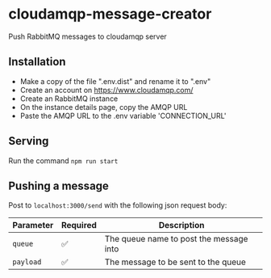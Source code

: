 # cloudamqp-message-creator
Push RabbitMQ messages to cloudamqp server

## Installation
* Make a copy of the file ".env.dist" and rename it to ".env"
* Create an account on https://www.cloudamqp.com/
* Create an RabbitMQ instance
* On the instance details page, copy the AMQP URL
* Paste the AMQP URL to the .env variable 'CONNECTION_URL'

## Serving
Run the command `npm run start`

## Pushing a message
Post to `localhost:3000/send` with the following json request body:

| Parameter | Required           | Description                                                                                  |
|-----------|--------------------|----------------------------------------------------------------------------------------------|
| `queue`   | :white_check_mark: | The queue name to post the message into                                                      |
| `payload` | :white_check_mark: | The message to be sent to the queue                                                          |
